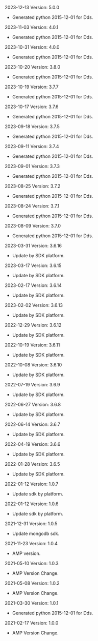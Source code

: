 2023-12-13 Version: 5.0.0
- Generated python 2015-12-01 for Dds.

2023-11-03 Version: 4.0.1
- Generated python 2015-12-01 for Dds.

2023-10-31 Version: 4.0.0
- Generated python 2015-12-01 for Dds.

2023-10-20 Version: 3.8.0
- Generated python 2015-12-01 for Dds.

2023-10-19 Version: 3.7.7
- Generated python 2015-12-01 for Dds.

2023-10-17 Version: 3.7.6
- Generated python 2015-12-01 for Dds.

2023-09-18 Version: 3.7.5
- Generated python 2015-12-01 for Dds.

2023-09-11 Version: 3.7.4
- Generated python 2015-12-01 for Dds.

2023-09-01 Version: 3.7.3
- Generated python 2015-12-01 for Dds.

2023-08-25 Version: 3.7.2
- Generated python 2015-12-01 for Dds.

2023-08-24 Version: 3.7.1
- Generated python 2015-12-01 for Dds.

2023-08-09 Version: 3.7.0
- Generated python 2015-12-01 for Dds.

2023-03-31 Version: 3.6.16
- Update by SDK platform.

2023-03-17 Version: 3.6.15
- Update by SDK platform.

2023-02-17 Version: 3.6.14
- Update by SDK platform.

2023-02-02 Version: 3.6.13
- Update by SDK platform.

2022-12-29 Version: 3.6.12
- Update by SDK platform.

2022-10-19 Version: 3.6.11
- Update by SDK platform.

2022-10-08 Version: 3.6.10
- Update by SDK platform.

2022-07-19 Version: 3.6.9
- Update by SDK platform.

2022-06-27 Version: 3.6.8
- Update by SDK platform.

2022-06-14 Version: 3.6.7
- Update by SDK platform.

2022-04-19 Version: 3.6.6
- Update by SDK platform.

2022-01-28 Version: 3.6.5
- Update by SDK platform.

2022-01-12 Version: 1.0.7
- Update sdk by platform.

2022-01-12 Version: 1.0.6
- Update sdk by platform.

2021-12-31 Version: 1.0.5
- Update mongodb sdk.

2021-11-23 Version: 1.0.4
- AMP version.

2021-05-10 Version: 1.0.3
- AMP Version Change.

2021-05-08 Version: 1.0.2
- AMP Version Change.

2021-03-30 Version: 1.0.1
- Generated python 2015-12-01 for Dds.

2021-02-17 Version: 1.0.0
- AMP Version Change.

